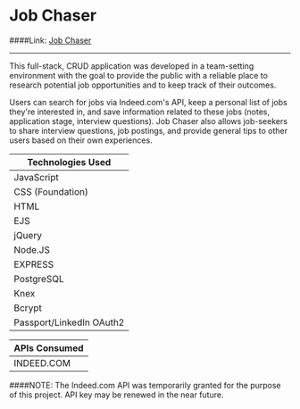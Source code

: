# Job Chaser
####Link:  [Job Chaser](https://q2project.herokuapp.com/)

***

This full-stack, CRUD application was developed in a team-setting environment with the goal to provide the public with a reliable place to research potential job opportunities and to keep track of their outcomes. 

Users can search for jobs via Indeed.com's API, keep a personal list of jobs they're interested in, and save information related to these jobs (notes, application stage, interview questions). Job Chaser also allows job-seekers to share interview questions, job postings, and provide general tips to other users based on their own experiences.



| Technologies Used    |
| -------------------- |
| JavaScript		  	|
| CSS (Foundation)     |
| HTML                 |
| EJS					|
| jQuery               |
| Node.JS              |
| EXPRESS              |
| PostgreSQL           |
| Knex                 |
| Bcrypt			   |
| Passport/LinkedIn OAuth2 |
 

| APIs Consumed   |
| --------------- |
| INDEED.COM      |



####NOTE: 
The Indeed.com API was temporarily granted for the purpose of this project. API key may be renewed in the near future.
